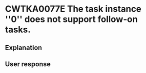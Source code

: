 # CWTKA0077E The task instance ''0'' does not support follow-on tasks.

## Explanation

## User response